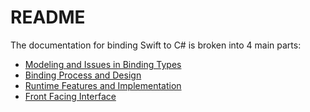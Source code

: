 # README

The documentation for binding Swift to C# is broken into 4 main parts:

- [Modeling and Issues in Binding Types](binding-overview.md)
- [Binding Process and Design](binding-process-overview.md)
- [Runtime Features and Implementation](runtime-features-overview.md)
- [Front Facing Interface](front-facing-interface.md)
